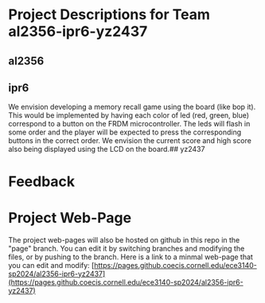 # Project Descriptions for Team al2356-ipr6-yz2437

## al2356
## ipr6
We envision developing a memory recall game using the board (like bop it). This would be implemented by having each color of led (red, green, blue) correspond to a button on the FRDM microcontroller. The leds will flash in some order and the player will be expected to press the corresponding buttons in the correct order. We envision the current score and high score also being displayed using the LCD on the board.## yz2437

# Feedback
# Project Web-Page

The project web-pages will also be hosted on github in this repo in the "page" branch. You can edit it by switching branches and modifying the files, or by pushing to the branch. Here is a link to a minmal web-page that you can edit and modify: [https://pages.github.coecis.cornell.edu/ece3140-sp2024/al2356-ipr6-yz2437](https://pages.github.coecis.cornell.edu/ece3140-sp2024/al2356-ipr6-yz2437)
